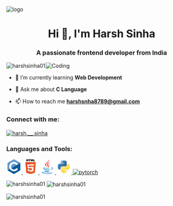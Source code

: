 ![logo](https://user-images.githubusercontent.com/74038190/212748842-9fcbad5b-6173-4175-8a61-521f3dbb7514.gif)
<h1 align="center">Hi 👋, I'm Harsh Sinha</h1>
<h3 align="center">A passionate frontend developer from India</h3>
<img align ="right" alt="Coding" width="400" src="https://camo.githubusercontent.com/7de37139d0b4c1ce40865e799b446c0e963a3dd8fb68d239707237c40604fa3d/68747470733a2f2f63646e2e6472696262626c652e636f6d2f75736572732f3733303730332f73637265656e73686f74732f363538313234332f6176656e746f2e676966">

<p align="left"> <img src="https://komarev.com/ghpvc/?username=harshsinha01&label=Profile%20views&color=0e75b6&style=flat" alt="harshsinha01" /> </p>

- 🌱 I’m currently learning **Web Development**

- 💬 Ask me about **C Language**

- 📫 How to reach me **harshsnha8789@gmail.com**

<h3 align="left">Connect with me:</h3>
<p align="left">
<a href="https://instagram.com/harsh.__.sinha" target="blank"><img align="center" src="https://raw.githubusercontent.com/rahuldkjain/github-profile-readme-generator/master/src/images/icons/Social/instagram.svg" alt="harsh.__.sinha" height="30" width="40" /></a>
</p>

<h3 align="left">Languages and Tools:</h3>
<p align="left"> <a href="https://www.cprogramming.com/" target="_blank" rel="noreferrer"> <img src="https://raw.githubusercontent.com/devicons/devicon/master/icons/c/c-original.svg" alt="c" width="40" height="40"/> </a> <a href="https://www.w3.org/html/" target="_blank" rel="noreferrer"> <img src="https://raw.githubusercontent.com/devicons/devicon/master/icons/html5/html5-original-wordmark.svg" alt="html5" width="40" height="40"/> </a> <a href="https://www.java.com" target="_blank" rel="noreferrer"> <img src="https://raw.githubusercontent.com/devicons/devicon/master/icons/java/java-original.svg" alt="java" width="40" height="40"/> </a> <a href="https://www.python.org" target="_blank" rel="noreferrer"> <img src="https://raw.githubusercontent.com/devicons/devicon/master/icons/python/python-original.svg" alt="python" width="40" height="40"/> </a> <a href="https://pytorch.org/" target="_blank" rel="noreferrer"> <img src="https://www.vectorlogo.zone/logos/pytorch/pytorch-icon.svg" alt="pytorch" width="40" height="40"/> </a> </p>

<p><img align="left" src="https://github-readme-stats.vercel.app/api/top-langs?username=harshsinha01&show_icons=true&locale=en&layout=compact" alt="harshsinha01" /></p>

<p>&nbsp;<img align="center" src="https://github-readme-stats.vercel.app/api?username=harshsinha01&show_icons=true&locale=en" alt="harshsinha01" /></p>

<p><img align="center" src="https://github-readme-streak-stats.herokuapp.com/?user=harshsinha01&" alt="harshsinha01" /></p>
